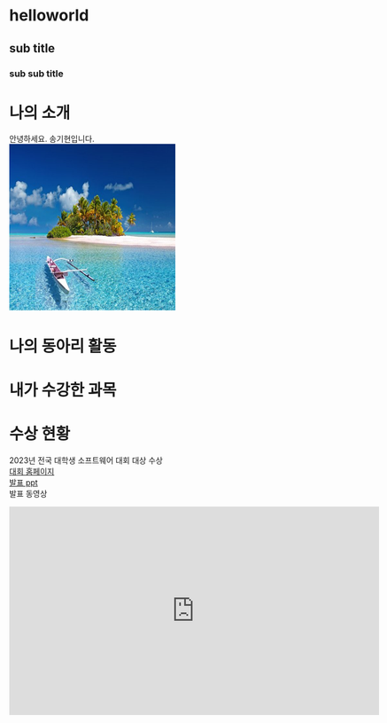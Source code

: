 # helloworld
## sub title
### sub sub title

# 나의 소개
안녕하세요. 송기현입니다. <br>
<img src="1.jpg" width="300" height="300"/> <br>

# 나의 동아리 활동


# 내가 수강한 과목

# 수상 현황 
2023년 전국 대학생 소프트웨어 대회 대상 수상 <br>
[대회 홈페이지](http://www.naver.com) <br>
[발표 ppt](presentation.pptx) <br>
발표 동영상 <br>
<iframe width="668" height="376"
src="https://www.youtube.com/embed/cK4LemjoFd0" title="잔잔하고 평화로운 카페 피아노 음악 l
GRASS COTTON+" frameborder="0" allow="accelerometer; autoplay; clipboard-write; encrypted-media; gyroscope; picture-in-picture; web-share" allowfullscreen> </iframe> <br>

